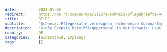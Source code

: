```yaml
---
date:          2021-01-05
redirect:      https://de.rt.com/europa/111371-schweiz-pflegekraefte-verweigern-reihenweise-impfung/
title:         RT DE
subtitle:      'Schweiz: Pflegekräfte verweigern reihenweise Corona-Impfung'
description:   'Große Skepsis beim Pflegepersonal in der Schweiz: Laut Medienberichten will sich zum Teil nur jede zehnte Pflegerin und jeder zehnte Pfleger gegen das Coronavirus impfen lassen. Als Begründung heißt es unter anderem, dass man kein "Versuchskaninchen" spielen wolle.'
country:       DE
categories:    [Widerstand, Impfung]
tags:          []
---
```

